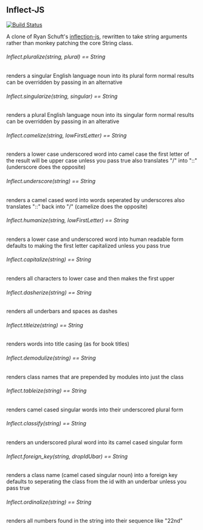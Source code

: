 ## Inflect-JS

[![Build Status](https://travis-ci.org/sonnym/inflect-js.png?branch=master)](https://travis-ci.org/sonnym/inflect-js)

A clone of Ryan Schuft's [inflection-js](https://code.google.com/p/inflection-js/),
rewritten to take string arguments rather than monkey patching the core String class.

###### Inflect.pluralize(string, plural) == String
renders a singular English language noun into its plural form
normal results can be overridden by passing in an alternative

###### Inflect.singularize(string, singular) == String
renders a plural English language noun into its singular form
normal results can be overridden by passing in an alterative

###### Inflect.camelize(string, lowFirstLetter) == String
renders a lower case underscored word into camel case
the first letter of the result will be upper case unless you pass true
also translates "/" into "::" (underscore does the opposite)

###### Inflect.underscore(string) == String
renders a camel cased word into words seperated by underscores
also translates "::" back into "/" (camelize does the opposite)

###### Inflect.humanize(string, lowFirstLetter) == String
renders a lower case and underscored word into human readable form
defaults to making the first letter capitalized unless you pass true

###### Inflect.capitalize(string) == String
renders all characters to lower case and then makes the first upper

###### Inflect.dasherize(string) == String
renders all underbars and spaces as dashes

###### Inflect.titleize(string) == String
renders words into title casing (as for book titles)

###### Inflect.demodulize(string) == String
renders class names that are prepended by modules into just the class

###### Inflect.tableize(string) == String
renders camel cased singular words into their underscored plural form

###### Inflect.classify(string) == String
renders an underscored plural word into its camel cased singular form

###### Inflect.foreign_key(string, dropIdUbar) == String
renders a class name (camel cased singular noun) into a foreign key
defaults to seperating the class from the id with an underbar unless
you pass true

###### Inflect.ordinalize(string) == String
renders all numbers found in the string into their sequence like "22nd"
